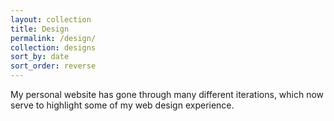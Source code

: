 ```yaml
---
layout: collection
title: Design
permalink: /design/
collection: designs
sort_by: date
sort_order: reverse
---
```


My personal website has gone through many different iterations, which now serve to highlight some of my web design experience.
